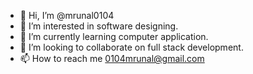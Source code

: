 - 👋 Hi, I’m @mrunal0104
- 👀 I’m interested in software designing.
- 🌱 I’m currently learning computer application.
- 💞️ I’m looking to collaborate on full stack development.
- 📫 How to reach me 0104mrunal@gmail.com

<!---
mrunal0104/mrunal0104 is a ✨ special ✨ repository because its `README.md` (this file) appears on your GitHub profile.
You can click the Preview link to take a look at your changes.
--->
